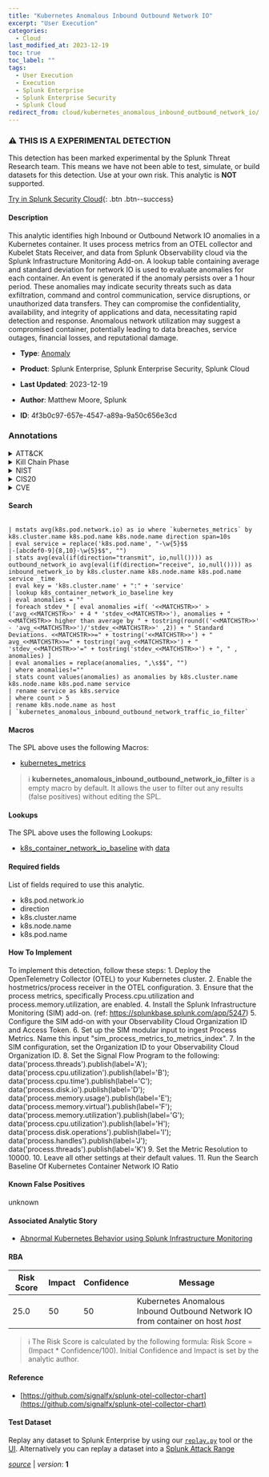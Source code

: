 ```yaml
---
title: "Kubernetes Anomalous Inbound Outbound Network IO"
excerpt: "User Execution"
categories:
  - Cloud
last_modified_at: 2023-12-19
toc: true
toc_label: ""
tags:
  - User Execution
  - Execution
  - Splunk Enterprise
  - Splunk Enterprise Security
  - Splunk Cloud
redirect_from: cloud/kubernetes_anomalous_inbound_outbound_network_io/
---
```


### :warning: THIS IS A EXPERIMENTAL DETECTION
This detection has been marked experimental by the Splunk Threat Research team. This means we have not been able to test, simulate, or build datasets for this detection. Use at your own risk. This analytic is **NOT** supported.


[Try in Splunk Security Cloud](https://www.splunk.com/en_us/cyber-security.html){: .btn .btn--success}

#### Description

This analytic identifies high Inbound or Outbound Network IO anomalies in a Kubernetes container. It uses process metrics from an OTEL collector and Kubelet Stats Receiver, and data from Splunk Observability cloud via the Splunk Infrastructure Monitoring Add-on. A lookup table containing average and standard deviation for network IO is used to evaluate anomalies for each container. An event is generated if the anomaly persists over a 1 hour period. These anomalies may indicate security threats such as data exfiltration, command and control communication, service disruptions, or unauthorized data transfers. They can compromise the confidentiality, availability, and integrity of applications and data, necessitating rapid detection and response. Anomalous network utilization may suggest a compromised container, potentially leading to data breaches, service outages, financial losses, and reputational damage.

- **Type**: [Anomaly](https://github.com/splunk/security_content/wiki/Detection-Analytic-Types)
- **Product**: Splunk Enterprise, Splunk Enterprise Security, Splunk Cloud

- **Last Updated**: 2023-12-19
- **Author**: Matthew Moore, Splunk
- **ID**: 4f3b0c97-657e-4547-a89a-9a50c656e3cd

### Annotations
<details>
  <summary>ATT&CK</summary>

<div markdown="1">

#### [ATT&CK](https://attack.mitre.org/)

| ID          | Technique   | Tactic         |
| ----------- | ----------- |--------------- |
| [T1204](https://attack.mitre.org/techniques/T1204/) | User Execution | Execution |

</div>
</details>


<details>
  <summary>Kill Chain Phase</summary>

<div markdown="1">

* Installation


</div>
</details>


<details>
  <summary>NIST</summary>

<div markdown="1">

* DE.AE



</div>
</details>

<details>
  <summary>CIS20</summary>

<div markdown="1">

* CIS 13



</div>
</details>

<details>
  <summary>CVE</summary>

<div markdown="1">


</div>
</details>


#### Search

```

| mstats avg(k8s.pod.network.io) as io where `kubernetes_metrics` by k8s.cluster.name k8s.pod.name k8s.node.name direction span=10s 
| eval service = replace('k8s.pod.name', "-\w{5}$$
|-[abcdef0-9]{8,10}-\w{5}$$", "") 
| stats avg(eval(if(direction="transmit", io,null()))) as outbound_network_io avg(eval(if(direction="receive", io,null()))) as inbound_network_io by k8s.cluster.name k8s.node.name k8s.pod.name service _time 
| eval key = 'k8s.cluster.name' + ":" + 'service' 
| lookup k8s_container_network_io_baseline key 
| eval anomalies = "" 
| foreach stdev_* [ eval anomalies =if( '<<MATCHSTR>>' > ('avg_<<MATCHSTR>>' + 4 * 'stdev_<<MATCHSTR>>'), anomalies + "<<MATCHSTR>> higher than average by " + tostring(round(('<<MATCHSTR>>' - 'avg_<<MATCHSTR>>')/'stdev_<<MATCHSTR>>' ,2)) + " Standard Deviations. <<MATCHSTR>>=" + tostring('<<MATCHSTR>>') + " avg_<<MATCHSTR>>=" + tostring('avg_<<MATCHSTR>>') + " 'stdev_<<MATCHSTR>>'=" + tostring('stdev_<<MATCHSTR>>') + ", " , anomalies) ] 
| eval anomalies = replace(anomalies, ",\s$$", "") 
| where anomalies!="" 
| stats count values(anomalies) as anomalies by k8s.cluster.name k8s.node.name k8s.pod.name service 
| rename service as k8s.service 
| where count > 5 
| rename k8s.node.name as host 
| `kubernetes_anomalous_inbound_outbound_network_traffic_io_filter` 
```

#### Macros
The SPL above uses the following Macros:
* [kubernetes_metrics](https://github.com/splunk/security_content/blob/develop/macros/kubernetes_metrics.yml)

> :information_source:
> **kubernetes_anomalous_inbound_outbound_network_io_filter** is a empty macro by default. It allows the user to filter out any results (false positives) without editing the SPL.

#### Lookups
The SPL above uses the following Lookups:

* [k8s_container_network_io_baseline](https://github.com/splunk/security_content/blob/develop/lookups/k8s_container_network_io_baseline.yml) with [data](https://github.com/splunk/security_content/tree/develop/lookups/k8s_container_network_io_baseline.csv)



#### Required fields
List of fields required to use this analytic.
* k8s.pod.network.io
* direction
* k8s.cluster.name
* k8s.node.name
* k8s.pod.name



#### How To Implement
To implement this detection, follow these steps: 1. Deploy the OpenTelemetry Collector (OTEL) to your Kubernetes cluster. 2. Enable the hostmetrics/process receiver in the OTEL configuration. 3. Ensure that the process metrics, specifically Process.cpu.utilization and process.memory.utilization, are enabled. 4. Install the Splunk Infrastructure Monitoring (SIM) add-on. (ref: https://splunkbase.splunk.com/app/5247) 5. Configure the SIM add-on with your Observability Cloud Organization ID and Access Token. 6. Set up the SIM modular input to ingest Process Metrics. Name this input &#34;sim_process_metrics_to_metrics_index&#34;. 7. In the SIM configuration, set the Organization ID to your Observability Cloud Organization ID. 8. Set the Signal Flow Program to the following: data(&#39;process.threads&#39;).publish(label=&#39;A&#39;); data(&#39;process.cpu.utilization&#39;).publish(label=&#39;B&#39;); data(&#39;process.cpu.time&#39;).publish(label=&#39;C&#39;); data(&#39;process.disk.io&#39;).publish(label=&#39;D&#39;); data(&#39;process.memory.usage&#39;).publish(label=&#39;E&#39;); data(&#39;process.memory.virtual&#39;).publish(label=&#39;F&#39;); data(&#39;process.memory.utilization&#39;).publish(label=&#39;G&#39;); data(&#39;process.cpu.utilization&#39;).publish(label=&#39;H&#39;); data(&#39;process.disk.operations&#39;).publish(label=&#39;I&#39;); data(&#39;process.handles&#39;).publish(label=&#39;J&#39;); data(&#39;process.threads&#39;).publish(label=&#39;K&#39;) 9. Set the Metric Resolution to 10000. 10. Leave all other settings at their default values. 11. Run the Search Baseline Of Kubernetes Container Network IO Ratio 
#### Known False Positives
unknown

#### Associated Analytic Story
* [Abnormal Kubernetes Behavior using Splunk Infrastructure Monitoring](/stories/abnormal_kubernetes_behavior_using_splunk_infrastructure_monitoring)




#### RBA

| Risk Score  | Impact      | Confidence   | Message      |
| ----------- | ----------- |--------------|--------------|
| 25.0 | 50 | 50 | Kubernetes Anomalous Inbound Outbound Network IO from container on host $host$ |


> :information_source:
> The Risk Score is calculated by the following formula: Risk Score = (Impact * Confidence/100). Initial Confidence and Impact is set by the analytic author.


#### Reference

* [https://github.com/signalfx/splunk-otel-collector-chart](https://github.com/signalfx/splunk-otel-collector-chart)



#### Test Dataset
Replay any dataset to Splunk Enterprise by using our [`replay.py`](https://github.com/splunk/attack_data#using-replaypy) tool or the [UI](https://github.com/splunk/attack_data#using-ui).
Alternatively you can replay a dataset into a [Splunk Attack Range](https://github.com/splunk/attack_range#replay-dumps-into-attack-range-splunk-server)




[*source*](https://github.com/splunk/security_content/tree/develop/detections/experimental/cloud/kubernetes_anomalous_inbound_outbound_network_io.yml) \| *version*: **1**